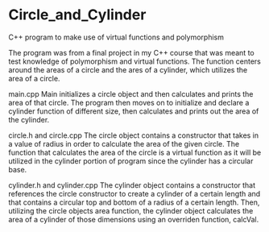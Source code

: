 # Circle_and_Cylinder
C++ program to make use of virtual functions and polymorphism

The program was from a final project in my C++ course that was meant to test knowledge of polymorphism and virtual functions. The function centers around the areas of a circle and the ares of a cylinder, which utilizes the area of a circle.

main.cpp
Main initializes a circle object and then calculates and prints the area of that circle. The program then moves on to initialize and declare a cylinder function of different size, then calculates and prints out the area of the cylinder. 

circle.h and circle.cpp
The circle object contains a constructor that takes in a value of radius in order to calculate the area of the given circle. The function that calculates the area of the circle is a virtual function as it will be utilized in the cylinder portion of program since the cylinder has a circular base.

cylinder.h and cylinder.cpp
The cylinder object contains a constructor that references the circle constructor to create a cylinder of a certain length and that contains a circular top and bottom of a radius of a certain length. Then, utilizing the circle objects area function, the cylinder object calculates the area of a cylinder of those dimensions using an overriden function, calcVal.
